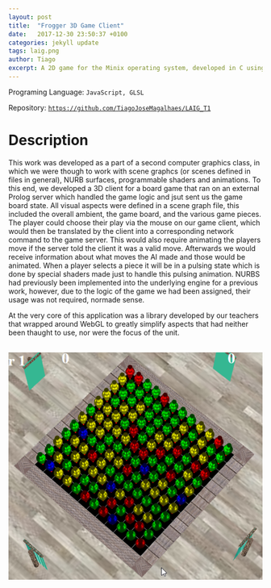 ```yaml
---
layout: post
title:  "Frogger 3D Game Client"
date:   2017-12-30 23:50:37 +0100
categories: jekyll update
tags: laig.png
author: Tiago
excerpt: A 2D game for the Minix operating system, developed in C using only the C standard library and Minix's OS API.
---
```


Programing Language: `JavaScript, GLSL`

Repository: [`https://github.com/TiagoJoseMagalhaes/LAIG_T1`](https://github.com/TiagoJoseMagalhaes/LAIG_T1)

# Description

This work was developed as a part of a second computer graphics class, in which we were though to work with scene graphcs (or scenes defined in files in general), NURB surfaces, programmable shaders and animations. To this end, we developed a 3D client for a board game that ran on an external Prolog server which handled the game logic and jsut sent us the game board state. All visual aspects were defined in a scene graph file, this included the overall ambient, the game board, and the various game pieces. The player could choose their play via the mouse on our game client, which would then be translated by the client into a corresponding network command to the game server. This would also require animating the players move if the server told the client it was a valid move. Afterwards we would receive information about what moves the AI made and those would be animated. When a player selects a piece it will be in a pulsing state which is done by special shaders made just to handle this pulsing animation. NURBS had previously been implemented into the underlying engine for a previous work, however, due to the logic of the game we had been assigned, their usage was not required, normade sense.

At the very core of this application was a library developed by our teachers that wrapped around WebGL to greatly simplify aspects that had neither been thaught to use, nor were the focus of the unit.

<br>
<div class="row"><div class="mx-auto">
<img class="img img-fluid" src="/images/laig.png">
</div></div>
<br>
